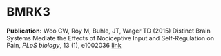 # BMRK3

**Publication:**
Woo CW, Roy M, Buhle, JT, Wager TD (2015) Distinct Brain Systems Mediate the Effects of Nociceptive Input and Self-Regulation on Pain,
*PLoS biology*, 13 (1), e1002036 [link](http://journals.plos.org/plosbiology/article?id=10.1371/journal.pbio.1002036)

